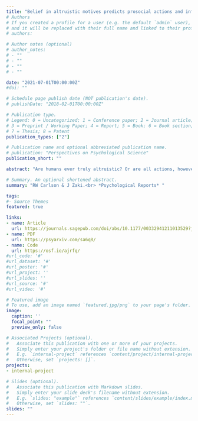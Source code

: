 ```yaml
---
title: "Belief in altruistic motives predicts prosocial actions and inferences"
# Authors
# If you created a profile for a user (e.g. the default `admin` user), write the username (folder name) here 
# and it will be replaced with their full name and linked to their profile.
# authors:

# Author notes (optional)
# author_notes:
# - ""
# - ""
# - ""
# - ""

date: "2021-07-01T00:00:00Z"
#doi: ""

# Schedule page publish date (NOT publication's date).
# publishDate: "2018-02-01T00:00:00Z"

# Publication type.
# Legend: 0 = Uncategorized; 1 = Conference paper; 2 = Journal article;
# 3 = Preprint / Working Paper; 4 = Report; 5 = Book; 6 = Book section;
# 7 = Thesis; 8 = Patent
publication_types: ["2"]

# Publication name and optional abbreviated publication name.
# publication: "Perspectives on Psychological Science"
publication_short: ""

abstract: "Are humans ever truly altruistic? Or are all actions, however noble, ultimately motivated by self-interest? Psychologists and philosophers have long grappled with this question, but few have considered laypeople’s beliefs about the nature of prosocial motives. Here we examine these beliefs and their social correlates across two experiments (N=445). We find that people tend to believe humans can be, and frequently are, altruistically motivated—echoing prior work. Moreover, people who more strongly believe in altruistic motives act more prosocially themselves—for instance, sacrificing greater amounts of money and time to help others—a relationship that holds even when controlling for trait empathy. People who believe in altruistic motives also judge other prosocial agents to be more genuinely kind, especially when agents’ motives are ambiguous. Lastly, people independently show a self-serving bias—believing their own motives for prosociality are more often altruistic than others’. Overall, this work suggests that believing in altruistic motives predicts the extent to which people both see altruism and act prosocially, possibly reflecting the self-fulfilling nature of such lay theories."

# Summary. An optional shortened abstract.
summary: "RW Carlson & J Zaki.<br> *Psychological Reports* "

tags:
#- Source Themes
featured: true

links:
- name: Article 
  url: https://journals.sagepub.com/doi/abs/10.1177/00332941211013529?journalCode=prxa
- name: PDF
  url: https://psyarxiv.com/sa6q8/
- name: Code 
  url: https://osf.io/ajrfq/
#url_code: '#'
#url_dataset: '#'
#url_poster: '#'
#url_project: ''
#url_slides: ''
#url_source: '#'
#url_video: '#'

# Featured image
# To use, add an image named `featured.jpg/png` to your page's folder. 
image:
  caption: ''
  focal_point: ""
  preview_only: false

# Associated Projects (optional).
#   Associate this publication with one or more of your projects.
#   Simply enter your project's folder or file name without extension.
#   E.g. `internal-project` references `content/project/internal-project/index.md`.
#   Otherwise, set `projects: []`.
projects:
- internal-project

# Slides (optional).
#   Associate this publication with Markdown slides.
#   Simply enter your slide deck's filename without extension.
#   E.g. `slides: "example"` references `content/slides/example/index.md`.
#   Otherwise, set `slides: ""`.
slides: ""
---
```

